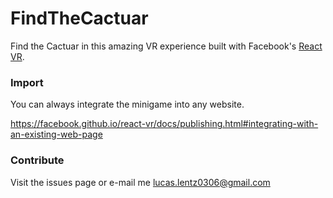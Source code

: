 # FindTheCactuar

Find the Cactuar in this amazing VR experience built with Facebook's [React VR](https://facebook.github.io/react-vr/).

### Import

You can always integrate the minigame into any website.

https://facebook.github.io/react-vr/docs/publishing.html#integrating-with-an-existing-web-page

### Contribute

Visit the issues page or e-mail me lucas.lentz0306@gmail.com
